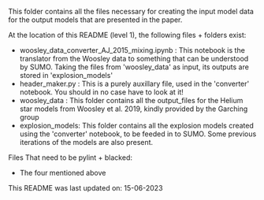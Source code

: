 This folder contains all the files necessary for creating the input model data for the output models that are presented in the paper.

At the location of this README (level 1), the following files + folders exist:

- woosley_data_converter_AJ_2015_mixing.ipynb : This notebook is the translator from the Woosley data to something that can be understood by SUMO.
                                                     Taking the files from 'woosley_data' as input, its outputs are stored in 'explosion_models'
- header_maker.py : This is a purely auxillary file, used in the 'converter' notebook. You should in no case have to look at it!
- woosley_data : This folder contains all the output_files for the Helium star models from Woosley et al. 2019, kindly provided by the Garching group
- explosion_models: This folder contains all the explosion models created using the 'converter' notebook, to be feeded in to SUMO. 
                    Some previous iterations of the models are also present.


Files That need to be pylint + blacked:
- The four mentioned above

This README was last updated on: 15-06-2023


